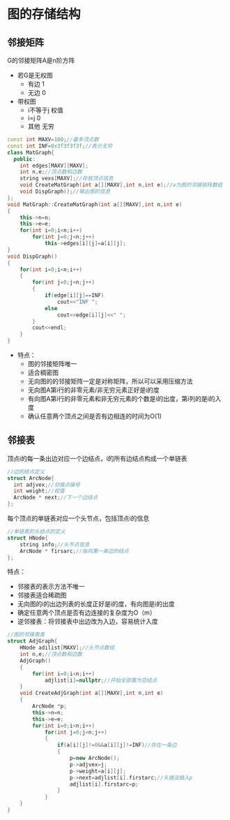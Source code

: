 # 图的存储结构

## 邻接矩阵

G的邻接矩阵A是n阶方阵

- 若G是无权图
  - 有边	1
  - 无边        0
- 带权图
  - i不等于j	权值
  - i=j          0
  - 其他    无穷

~~~c++
const int MAXV=100;//最多顶点数
const int INF=0x3f3f3f3f;//表示无穷
class MatGraph{
  public:
    int edges[MAXV][MAXV];
    int n,e;//顶点数和边数
    string vexs[MAXV];//存放顶点信息
    void CreateMatGraph(int a[][MAXV],int n,int e);//a为图的邻接矩阵数组
    void DispGraph();//输出图的信息
};
void MatGraph::CreateMatGraph(int a[][MAXV],int n,int e)
{
    this->n=n;
    this->e=e;
    for(int i=0;i<n;i++)
        for(int j=0;j<n;j++)
            this->edges[i][j]=a[i][j];
}
void DispGraph()
{
    for(int i=0;i<n;i++)
    {
        for(int j=0;j<n;j++)
        {
           	if(edge[i][j]==INF)
                cout<<"INF ";
            else
                cout<<edge[i][j]<<" ";
        }
        cout<<endl;
    }
}
~~~

- 特点：
  - 图的邻接矩阵唯一
  - 适合稠密图
  - 无向图的的邻接矩阵一定是对称矩阵，所以可以采用压缩方法
  - 无向图A第i行的非零元素/非无穷元素正好是i的度
  - 有向图A第i行的非零元素和非无穷元素的个数是i的出度，第i列的是i的入度
  - 确认任意两个顶点之间是否有边相连的时间为O(1)

## 邻接表

顶点i的每一条出边对应一个边结点，i的所有边结点构成一个单链表

~~~c++
//边的结点定义
struct ArcNode{
  int adjvex;//邻接点编号
  int weight;//权值
  ArcNode * next;//下一个边结点
};
~~~

每个顶点的单链表对应一个头节点，包括顶点i的信息

~~~c++
//单链表的头结点的定义
struct HNode{
	string info;//头节点信息
    ArcNode * firsarc;//指向第一条边的结点
};
~~~

特点：

- 邻接表的表示方法不唯一
- 邻接表适合稀疏图
- 无向图的i的出边列表的长度正好是i的度，有向图是i的出度
- 确定任意两个顶点是否有边连接的复杂度为O（m）
- 逆邻接表：将邻接表中出边改为入边，容易统计入度

~~~c++
//图的邻接表类
struct AdjGraph{
    HNode adilist[MAXV];//头节点数组
    int n,e;//顶点数和边数
    AdjGraph()
    {
        for(int i=0;i<n;i++)
            adjlist[i]=nullptr;//开始全部置为空结点
    }
    void CreateAdjGraph(int a[][MAXV],int n,int e)
    {
        ArcNode *p;
       	this->n=n;
        this->e=e;
        for(int i=0;i<n;i++)
            for(int j=0;j<n;j++)
            {
                if(a[i][j]!=0&&a[i][j]!=INF)//存在一条边
                {
                    p=new ArcNode();
                    p->adjvex=j;
                    p->weight=a[i][j];
                    p->next=adjlist[i].firstarc;//头插法插入p
                    adjlist[i].firstarc=p;
                }
            }
    }
}
~~~

